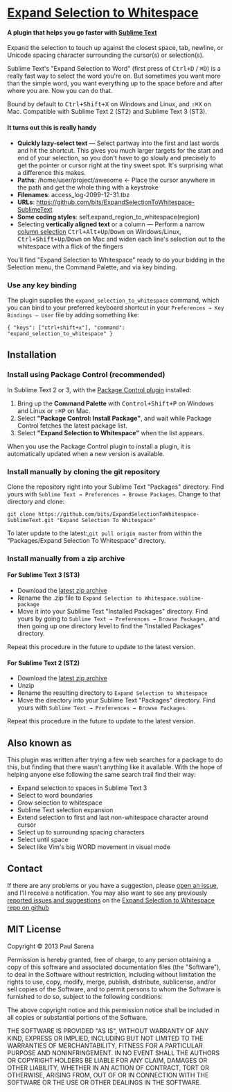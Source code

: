 # [Expand Selection to Whitespace](https://github.com/bits/ExpandSelectionToWhitespace-SublimeText)

#### A plugin that helps you go faster with [Sublime Text](http://www.sublimetext.com/)

Expand the selection to touch up against the closest space, tab, newline, or Unicode spacing character surrounding the cursor(s) or selection(s).

Sublime Text's "Expand Selection to Word" (first press of <kbd>Ctrl+D</kbd> / <kbd>⌘D</kbd>) is a really fast way to select the word you're on. But sometimes you want more than the simple word, you want everything up to the space before and after where you are. Now you can do that.

Bound by default to <kbd>Ctrl+Shift+X</kbd> on Windows and Linux, and <kbd>⇧⌘X</kbd> on Mac. Compatible with Sublime Text 2 (ST2) and Sublime Text 3 (ST3).

#### It turns out this is really handy

* **Quickly lazy-select text** — Select partway into the first and last words and hit the shortcut. This gives you much larger targets for the start and end of your selection, so you don't have to go slowly and precisely to get the pointer or cursor right at the tiny sweet spot. It's surprising what a difference this makes.
* **Paths**: /home/user/project/awesome ← Place the cursor anywhere in the path and get the whole thing with a keystroke
* **Filenames**: access_log-2099-12-31.tbz
* **URLs**: https://github.com/bits/ExpandSelectionToWhitespace-SublimeText
* **Some coding styles**: self.expand\_region\_to\_whitespace(region)
* Selecting **vertically aligned text** or a column — Perform a narrow [column selection](http://www.sublimetext.com/docs/3/column_selection.html) <kbd>Ctrl+Alt+Up</kbd>/<kbd>Down</kbd> on Windows/Linux, <kbd>Ctrl+Shift+Up</kbd>/<kbd>Down</kbd> on Mac and widen each line's selection out to the whitespace with a flick of the fingers

You'll find "Expand Selection to Whitespace" ready to do your bidding in the Selection menu, the Command Palette, and via key binding.

### Use any key binding

The plugin supplies the `expand_selection_to_whitespace` command, which you can bind to your preferred keyboard shortcut in your `Preferences → Key Bindings – User` file by adding something like:

	{ "keys": ["ctrl+shift+x"], "command": "expand_selection_to_whitespace" }



Installation
------------

### Install using Package Control (recommended)

In Sublime Text 2 or 3, with the [Package Control plugin](http://wbond.net/sublime_packages/package_control) installed:

1. Bring up the **Command Palette** with <kbd>Control+Shift+P</kbd> on Windows and Linux or <kbd>⇧⌘P</kbd> on Mac.
2. Select **"Package Control: Install Package"**, and wait while Package Control fetches the latest package list.
3. Select **"Expand Selection to Whitespace"** when the list appears.

When you use the Package Control plugin to install a plugin, it is automatically updated when a new version is available.


### Install manually by cloning the git repository

Clone the repository right into your Sublime Text "Packages" directory. Find yours with `Sublime Text → Preferences → Browse Packages`. Change to that directory and clone:

    git clone https://github.com/bits/ExpandSelectionToWhitespace-SublimeText.git "Expand Selection To Whitespace"

To later update to the latest:,`git pull origin master` from within the "Packages/Expand Selection To Whitespace" directory.


### Install manually from a zip archive

#### For Sublime Text 3 (ST3)
* Download the [latest zip archive](https://github.com/bits/ExpandSelectionToWhitespace-SublimeText/archive/master.zip)
* Rename the .zip file to `Expand Selection to Whitespace.sublime-package`
* Move it into your Sublime Text "Installed Packages" directory. Find yours by going to `Sublime Text → Preferences → Browse Packages`, and then going up one directory level to find the "Installed Packages" directory.

Repeat this procedure in the future to update to the latest version.

#### For Sublime Text 2 (ST2)
* Download the [latest zip archive](https://github.com/bits/ExpandSelectionToWhitespace-SublimeText/archive/master.zip)
* Unzip
* Rename the resulting directory to `Expand Selection to Whitespace`
* Move the directory into your Sublime Text "Packages" directory. Find yours with `Sublime Text → Preferences → Browse Packages`

Repeat this procedure in the future to update to the latest version.



Also known as
-------------
This plugin was written after trying a few web searches for a package to do this, but finding that there wasn't anything like it available.  With the hope of helping anyone else following the same search trail find their way:

* Expand selection to spaces in Sublime Text 3
* Select to word boundaries
* Grow selection to whitespace
* Sublime Text selection expansion
* Extend selection to first and last non-whitespace character around cursor
* Select up to surrounding spacing characters
* Select until space
* Select like Vim's big WORD movement in visual mode



Contact
-------

If there are any problems or you have a suggestion, please [open an issue](https://github.com/bits/ExpandSelectionToWhitespace-SublimeText/issues/new), and I'll receive a notification. You may also want to see any previously [reported issues and suggestions](https://github.com/bits/ExpandSelectionToWhitespace-SublimeText/issues) on the [Expand Selection to Whitespace repo on github](https://github.com/bits/ExpandSelectionToWhitespace-SublimeText)



MIT License
-----------

Copyright © 2013 Paul Sarena

Permission is hereby granted, free of charge, to any person obtaining a copy of this software and associated documentation files (the "Software"), to deal in the Software without restriction, including without limitation the rights to use, copy, modify, merge, publish, distribute, sublicense, and/or sell copies of the Software, and to permit persons to whom the Software is furnished to do so, subject to the following conditions:

The above copyright notice and this permission notice shall be included in all copies or substantial portions of the Software.

THE SOFTWARE IS PROVIDED "AS IS", WITHOUT WARRANTY OF ANY KIND, EXPRESS OR IMPLIED, INCLUDING BUT NOT LIMITED TO THE WARRANTIES OF MERCHANTABILITY, FITNESS FOR A PARTICULAR PURPOSE AND NONINFRINGEMENT. IN NO EVENT SHALL THE AUTHORS OR COPYRIGHT HOLDERS BE LIABLE FOR ANY CLAIM, DAMAGES OR OTHER LIABILITY, WHETHER IN AN ACTION OF CONTRACT, TORT OR OTHERWISE, ARISING FROM, OUT OF OR IN CONNECTION WITH THE SOFTWARE OR THE USE OR OTHER DEALINGS IN THE SOFTWARE.
